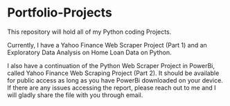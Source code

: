 # Portfolio-Projects
This repository will hold all of my Python coding Projects.

Currently, I have a Yahoo Finance Web Scraper Project (Part 1) and an Exploratory Data Analysis on Home Loan Data on Python.

I also have a continuation of the Python Web Scraper Project in PowerBi, called Yahoo Finance Web Scraping Project (Part 2). It should be available for public access as long as you have PowerBi downloaded on your device. If there are any issues accessing the report, please reach out to me and I will gladly share the file with you through email.
